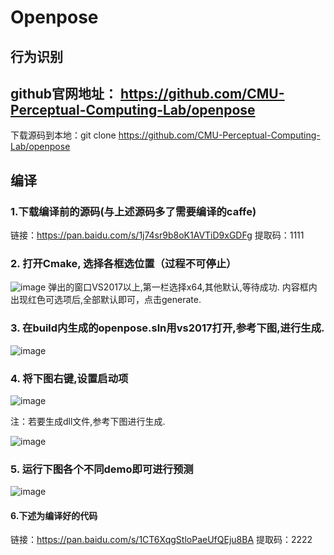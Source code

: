# Openpose
## 行为识别

## github官网地址： https://github.com/CMU-Perceptual-Computing-Lab/openpose

下载源码到本地：git clone https://github.com/CMU-Perceptual-Computing-Lab/openpose

## 编译
### 1.下载编译前的源码(与上述源码多了需要编译的caffe) 
链接：https://pan.baidu.com/s/1j74sr9b8oK1AVTiD9xGDFg 
提取码：1111 
### 2. 打开Cmake, 选择各框选位置（过程不可停止）
![image](https://user-images.githubusercontent.com/59698348/131772745-58dccb98-9cfa-4677-90f6-c678309c7339.png)
弹出的窗口VS2017以上,第一栏选择x64,其他默认,等待成功.
内容框内出现红色可选项后,全部默认即可，点击generate.
### 3. 在build内生成的openpose.sln用vs2017打开,参考下图,进行生成.
![image](https://user-images.githubusercontent.com/59698348/131788136-0b2c6cff-6e7e-4786-bca4-60dc7eb90649.png)
### 4. 将下图右键,设置启动项
![image](https://user-images.githubusercontent.com/59698348/131789404-0afe47ad-f4e9-46ce-b64e-1f436f872096.png)

注：若要生成dll文件,参考下图进行生成.

![image](https://user-images.githubusercontent.com/59698348/131826449-276710a0-ff71-43d7-9a79-6fba7cfcb845.png)

### 5. 运行下图各个不同demo即可进行预测
![image](https://user-images.githubusercontent.com/59698348/131789468-57722463-63a5-46bb-856c-e1f1aaac2fd4.png)

#### 6.下述为编译好的代码
链接：https://pan.baidu.com/s/1CT6XqgStloPaeUfQEju8BA 
提取码：2222 

